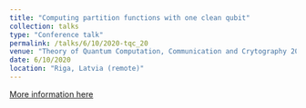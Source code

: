 ```yaml
---
title: "Computing partition functions with one clean qubit"
collection: talks
type: "Conference talk"
permalink: /talks/6/10/2020-tqc_20
venue: "Theory of Quantum Computation, Communication and Crytography 2020"
date: 6/10/2020
location: "Riga, Latvia (remote)"
---
```


[More information here](https://www.youtube.com/watch?v=sc_rWyCVZRY&t=17161s)
